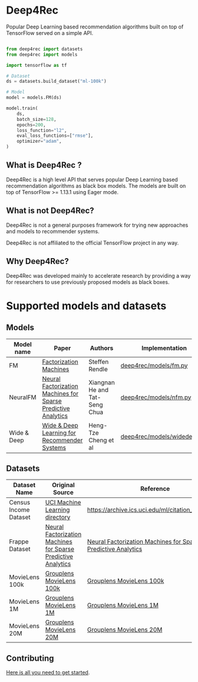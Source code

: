 # Deep4Rec

Popular Deep Learning based recommendation algorithms built on top of TensorFlow served on a simple API.

```python

from deep4rec import datasets
from deep4rec import models

import tensorflow as tf

# Dataset
ds = datasets.build_dataset("ml-100k")

# Model
model = models.FM(ds)

model.train(
    ds,
    batch_size=128,
    epochs=200,
    loss_function="l2",
    eval_loss_functions=["rmse"],
    optimizer="adam",
)
```

## What is Deep4Rec ?

Deep4Rec is a high level API that serves popular Deep Learning based recommendation algorithms as black box models. The models are built on top of TensorFlow >= 1.13.1 using Eager mode.

## What is not Deep4Rec?

Deep4Rec is not a general purposes framework for trying new approaches and models to recommender systems.

Deep4Rec is not affiliated to the official TensorFlow project in any way.

## Why Deep4Rec?

Deep4Rec was developed mainly to accelerate research by providing a way for researchers to use previously proposed models as black boxes.

# Supported models and datasets

## Models

| Model name  | Paper                                                                                                                        | Authors                       | Implementation                                             | Example                                                                  |
|-------------|------------------------------------------------------------------------------------------------------------------------------|-------------------------------|------------------------------------------------------------|------------------------------------------------------------------------------|
| FM          | [Factorization Machines](https://www.csie.ntu.edu.tw/~b97053/paper/Rendle2010FM.pdf)                                         | Steffen Rendle                | [deep4rec/models/fm.py](deep4rec/models/fm.py)             | [examples/frappe_fm.py](examples/frappe_fm.py)                               |
| NeuralFM    | [Neural Factorization Machines for Sparse Predictive Analytics](http://www.comp.nus.edu.sg/~xiangnan/papers/sigir17-nfm.pdf) | Xiangnan He and Tat-Seng Chua | [deep4rec/models/nfm.py](deep4rec/models/nfm.py)           | [examples/frappe_nfm.py](examples/frappe_nfm.py)                             |
| Wide & Deep | [Wide & Deep Learning for Recommender Systems](https://arxiv.org/abs/1606.07792)                                             | Heng-Tze Cheng et al          | [deep4rec/models/widedeep.py](deep4rec/models/widedeep.py) | [examples/census_dataset_wide_deep.py](examples/census_dataset_wide_deep.py) |


## Datasets


| Dataset Name          | Original Source                                                                                                              | Reference                                                                                                                    | Implementation                                           | Use example                                                                  |
|-----------------------|------------------------------------------------------------------------------------------------------------------------------|------------------------------------------------------------------------------------------------------------------------------|----------------------------------------------------------|------------------------------------------------------------------------------|
| Census Income Dataset | [UCI Machine Learning directory](https://archive.ics.uci.edu/ml/machine-learning-databases/adult)                            | https://archive.ics.uci.edu/ml/citation_policy.html                                                                          | [deep4rec/dataset/census.py](deep4rec/dataset/census.py) | [examples/census_dataset_wide_deep.py](examples/census_dataset_wide_deep.py) |
| Frappe Dataset        | [Neural Factorization Machines for Sparse Predictive Analytics](http://www.comp.nus.edu.sg/~xiangnan/papers/sigir17-nfm.pdf) | [Neural Factorization Machines for Sparse Predictive Analytics](http://www.comp.nus.edu.sg/~xiangnan/papers/sigir17-nfm.pdf) | [deep4rec/dataset/frappe.py](deep4rec/dataset/frappe.py) | [examples/frappe_nfm.py](examples/frappe_nfm.py)                             |
| MovieLens 100k        | [Grouplens MovieLens 100k](https://grouplens.org/datasets/movielens/100k/)                                                   | [Grouplens MovieLens 100k ]( https://grouplens.org/datasets/movielens/100k/ )                                                | [deep4rec/dataset/ml100k.py](deep4rec/dataset/ml100k.py) | [examples/ml_100k_fm.py](examples/ml_100k_fm.py                              |
| MovieLens 1M          | [Grouplens MovieLens 1M](https://grouplens.org/datasets/movielens/1m/)                                                       | [Grouplens MovieLens 1M](https://grouplens.org/datasets/movielens/1m/)                                                       | [deep4rec/dataset/ml.py](deep4rec/dataset/ml.py )        | [examples/ml_1m_wide_deep.py](examples/ ml_1m_wide_deep.py)                  |
| MovieLens 20M         | [Grouplens MovieLens 20M](https://grouplens.org/datasets/movielens/20m/)                                                     | [Grouplens MovieLens 20M](https://grouplens.org/datasets/movielens/20m/)                                                     | [deep4rec/dataset/ml.py](deep4rec/dataset/ml.py  )       |                                                                              |



## Contributing

[Here is all you need to get started](CONTRIBUTE.md).
